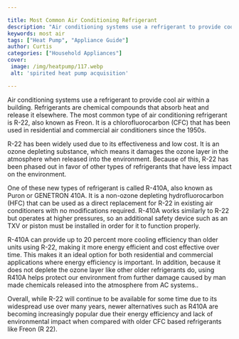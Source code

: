 ```yaml
---

title: Most Common Air Conditioning Refrigerant
description: "Air conditioning systems use a refrigerant to provide cool air within a building. Refrigerants are chemical compounds that absorb ...read now to learn more"
keywords: most air
tags: ["Heat Pump", "Appliance Guide"]
author: Curtis
categories: ["Household Appliances"]
cover: 
 image: /img/heatpump/117.webp
 alt: 'spirited heat pump acquisition'

---
```


Air conditioning systems use a refrigerant to provide cool air within a building. Refrigerants are chemical compounds that absorb heat and release it elsewhere. The most common type of air conditioning refrigerant is R-22, also known as Freon. It is a chlorofluorocarbon (CFC) that has been used in residential and commercial air conditioners since the 1950s.

R-22 has been widely used due to its effectiveness and low cost. It is an ozone depleting substance, which means it damages the ozone layer in the atmosphere when released into the environment. Because of this, R-22 has been phased out in favor of other types of refrigerants that have less impact on the environment.

One of these new types of refrigerant is called R-410A, also known as Puron or GENETRON 410A. It is a non-ozone depleting hydrofluorocarbon (HFC) that can be used as a direct replacement for R-22 in existing air conditioners with no modifications required. R-410A works similarly to R-22 but operates at higher pressures, so an additional safety device such as an TXV or piston must be installed in order for it to function properly.

R-410A can provide up to 20 percent more cooling efficiency than older units using R-22, making it more energy efficient and cost effective over time. This makes it an ideal option for both residential and commercial applications where energy efficiency is important. In addition, because it does not deplete the ozone layer like other older refrigerants do, using R410A helps protect our environment from further damage caused by man made chemicals released into the atmosphere from AC systems.. 

Overall, while R-22 will continue to be available for some time due to its widespread use over many years, newer alternatives such as R410A are becoming increasingly popular due their energy efficiency and lack of environmental impact when compared with older CFC based refrigerants like Freon (R 22).
